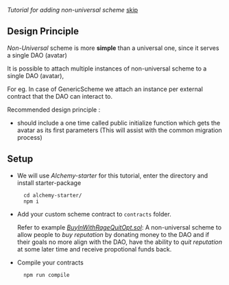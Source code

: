   *Tutorial for adding non-universal scheme* [skip](../developCustomUniScheme)

## Design Principle

*Non-Universal* scheme is more **simple** than a universal one, since it serves a single DAO (avatar)

It is possible to attach multiple instances of non-universal scheme to a single DAO (avatar), 

For eg. In case of GenericScheme we attach an instance per external contract that the DAO can interact to.

Recommended design principle :

  - should include a one time called public initialize function which gets the avatar as its first parameters (This will assist with the common migration process)

## Setup

- We will use *Alchemy-starter* for this tutorial, enter the directory and install starter-package
  
        cd alchemy-starter/
        npm i

- Add your custom scheme contract to `contracts` folder.

    Refer to example [*BuyInWithRageQuitOpt.sol*](https://github.com/daostack/DAOstack-Hackers-Kit/blob/master/alchemy-starter/contracts/BuyInWithRageQuitOpt.sol): A non-universal scheme to allow people to *buy reputation* by donating money to the DAO and if their goals no more align with the DAO, have the ability to *quit reputation* at some later time and receive propotional funds back.

- Compile your contracts

        npm run compile
